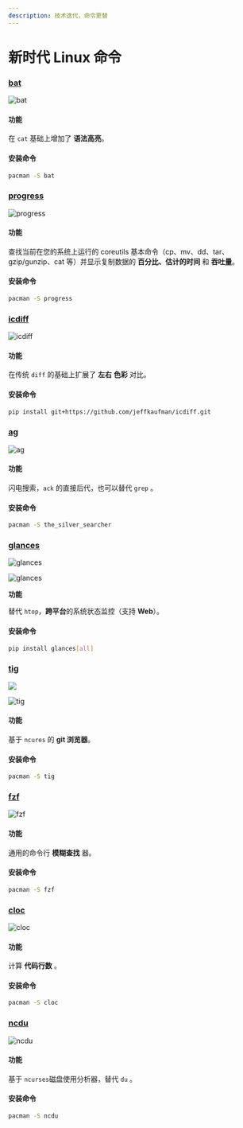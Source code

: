 ```yaml
---
description: 技术迭代，命令更替
---
```


# 新时代 Linux 命令

### [bat](https://github.com/sharkdp/bat)

![bat](../.gitbook/assets/screely-1626113283277.png)

#### 功能

在 `cat` 基础上增加了 **语法高亮**。

#### 安装命令

```bash
pacman -S bat
```

### [progress](https://github.com/Xfennec/progress)

![progress](../.gitbook/assets/screely-1626112982182.png)

#### 功能

查找当前在您的系统上运行的 coreutils 基本命令（cp、mv、dd、tar、gzip/gunzip、cat 等）并显示复制数据的 **百分比、估计的时间** 和 **吞吐量**。

#### 安装命令

```bash
pacman -S progress 
```



### [icdiff](https://github.com/Xfennec/progress)

![icdiff](../.gitbook/assets/image%20%282%29.png)

#### 功能

在传统 `diff` 的基础上扩展了 **左右** **色彩** 对比。

#### 安装命令

```bash
pip install git+https://github.com/jeffkaufman/icdiff.git
```



### [ag](https://github.com/ggreer/the_silver_searcher)

![ag](../.gitbook/assets/screely-1626113175219.png)

#### 功能

闪电搜索，`ack` 的直接后代，也可以替代 `grep` 。

#### 安装命令

```bash
pacman -S the_silver_searcher
```



### [glances](https://github.com/nicolargo/glances)

![glances](../.gitbook/assets/screely-1626141682050.png)

![glances](../.gitbook/assets/screely-1626141656183.png)

**功能**

替代 `htop`，**跨平台**的系统状态监控（支持 **Web**）。

#### 安装命令

```bash
pip install glances[all]
```

### [tig](https://jonas.github.io/tig/)

![](../.gitbook/assets/screely-1626141447200.png)

![tig](../.gitbook/assets/screely-1626141828118.png)

#### 

#### 功能

基于 `ncures` 的 **git 浏览器**。

#### 安装命令

```bash
pacman -S tig
```



### [fzf](https://github.com/junegunn/fzf)

![fzf](../.gitbook/assets/screely-1626141807141.png)

#### 功能

通用的命令行 **模糊查找** 器。

#### 安装命令

```bash
pacman -S fzf
```



### [cloc](https://github.com/AlDanial/cloc)

![cloc](../.gitbook/assets/screely-1626141780988.png)

#### 功能

计算 **代码行数** 。

#### 安装命令

```bash
pacman -S cloc
```



### [ncdu](https://dev.yorhel.nl/ncdu)

![ncdu](../.gitbook/assets/screely-1626141788928.png)

#### 功能

基于 `ncurses`磁盘使用分析器，替代 `du` 。

#### 安装命令

```bash
pacman -S ncdu
```

